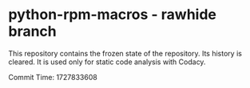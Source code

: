 # python-rpm-macros - rawhide branch

This repository contains the frozen state of the repository.
Its history is cleared. It is used only for static code
analysis with Codacy.

Commit Time: 1727833608